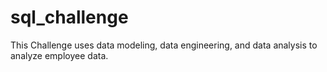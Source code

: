 # sql_challenge
This Challenge uses  data modeling, data engineering, and data analysis to analyze employee data.
